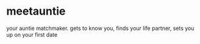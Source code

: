 # meetauntie
your auntie matchmaker. gets to know you, finds your life partner, sets you up on your first date
